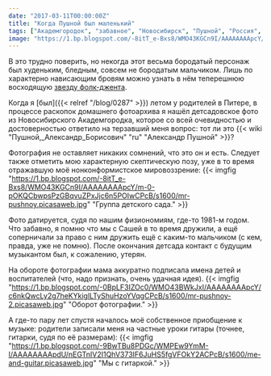 ```yaml
---
date: "2017-03-11T00:00:00Z"
title: "Когда Пушной был маленький"
tags: ["Академгородок", "забавное", "Новосибирск", "Пушной", "Россия", "старьё"]
image: "https://1.bp.blogspot.com/-8itT_e-Bxs8/WMO43KGCn9I/AAAAAAAApcY/m-0-pOKQCbwpsPzGBqvuZPxJjc6n5POIwCPcB/s1600/mr-pushnoy.picasaweb.jpg"
---
```


В это трудно поверить, но некогда этот весьма бородатый персонаж был худеньким, бледным, совсем не бородатым мальчиком. Лишь по характерно нависающим бровям можно узнать в нём теперешнюю восходящую [звезду фолк-джента](https://www.youtube.com/watch?v=Ep6SQcMg3Jk).

Когда я [был]({{< relref "/blog/0287" >}}) летом у родителей в Питере, в процессе раскопок домашнего фотоархива я нашёл детсадовское фото из Новосибирского Академгородка, которое со всей очевидностью и достоверностью ответило на терзавший меня вопрос: тот ли это {{< wiki "Пушной,_Александр_Борисович" "ru" "Александр Пушной" >}}?

<!--more-->

Фотография не оставляет никаких сомнений, что это он и есть. Следует также отметить мою характерную скептическую позу, уже в то время отражавшую моё нонконформистское мировоззрение:
{{< imgfig "https://1.bp.blogspot.com/-8itT_e-Bxs8/WMO43KGCn9I/AAAAAAAApcY/m-0-pOKQCbwpsPzGBqvuZPxJjc6n5POIwCPcB/s1600/mr-pushnoy.picasaweb.jpg" "Группа детского сада." >}}

Фото датируется, судя по нашим физиономиям, где-то 1981-м годом. Что забавно, я помню что мы с Сашей в то время дружили, а ещё соперничали за право с ним дружить ещё с каким-то мальчиком (с кем, правда, уже не помню). После окончания детсада контакт с будущим музыкантом был, к сожалению, утерян.

На обороте фотографии мама аккуратно подписала имена детей и воспитателей (что, надо признать, очень удачная идея).
{{< imgfig "https://1.bp.blogspot.com/-0BpLF3IZOc0/WMO43BWkJxI/AAAAAAAApcY/c6nkQwcLy2g7heKYkiglLTyShuHzoYVqgCPcB/s1600/mr-pushnoy-2.picasaweb.jpg" "Оборот фотографии." >}}

А где-то пару лет спустя началось моё собственное приобщение к музыке: родители записали меня на частные уроки гитары (точнее, гитарки, судя по её размерам):
{{< imgfig "https://1.bp.blogspot.com/-9BwTBu8PDGc/WMPEw9YmM-I/AAAAAAAApdU/nEGTnIV2I1QhV373IF6JuHS5fgVFOkY2ACPcB/s1600/me-and-guitar.picasaweb.jpg" "Мы с гитаркой." >}}
